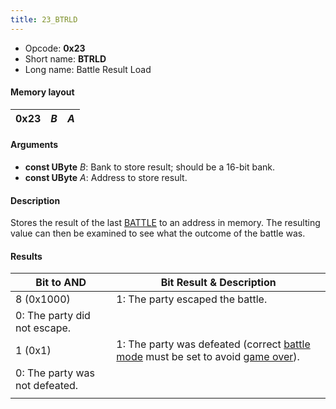 ```yaml
---
title: 23_BTRLD
---
```


-   Opcode: **0x23**
-   Short name: **BTRLD**
-   Long name: Battle Result Load

#### Memory layout

| 0x23 | *B* | *A* |
|------|-----|-----|

#### Arguments

-   **const UByte** *B*: Bank to store result; should be a 16-bit bank.
-   **const UByte** *A*: Address to store result.

#### Description

Stores the result of the last [BATTLE](70_BATTLE.md) to an address in memory. The resulting value can then be examined to see what the outcome of the battle was.

#### Results

| Bit to AND                     | Bit Result & Description                                                                                                                                                           |
|--------------------------------|------------------------------------------------------------------------------------------------------------------------------------------------------------------------------------|
| 8 (0x1000)                     | 1: The party escaped the battle.                                                                                                                                                   |
| 0: The party did not escape.   |                                                                                                                                                                                    |
| 1 (0x1)                        | 1: The party was defeated (correct [battle mode](22_BTMD2.md) must be set to avoid [game over](FF_GAMEOVER.md)). |
| 0: The party was not defeated. |                                                                                                                                                                                    |
|                                |                                                                                                                                                                                    |
